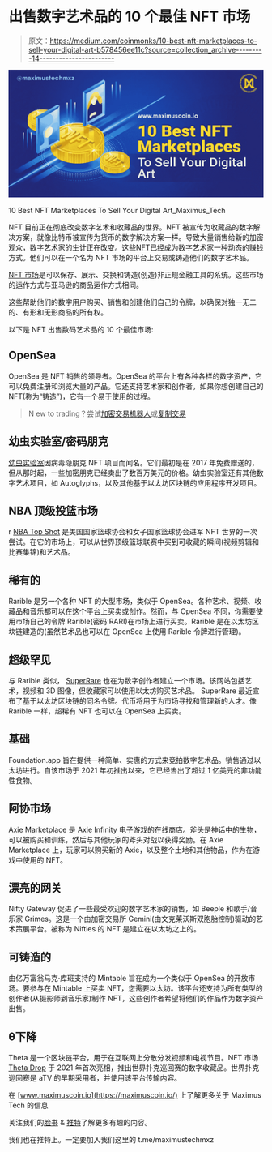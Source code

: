 # 出售数字艺术品的 10 个最佳 NFT 市场

> 原文：<https://medium.com/coinmonks/10-best-nft-marketplaces-to-sell-your-digital-art-b578456ee11c?source=collection_archive---------14----------------------->

![](img/a6477f58e7fb97602fb1027b3a8c2c31.png)

10 Best NFT Marketplaces To Sell Your Digital Art_Maximus_Tech

NFT 目前正在彻底改变数字艺术和收藏品的世界。NFT 被宣传为收藏品的数字解决方案，就像比特币被宣传为货币的数字解决方案一样。导致大量销售给新的加密观众，数字艺术家的生计正在改变。这些[NFT](https://www.forbes.com/advisor/in/investing/what-is-an-nft-how-do-nfts-work/#:~:text=NFT%20stands%20for%20non%2Dfungible,or%20exchanged%20for%20one%20another.)已经成为数字艺术家一种动态的赚钱方式。他们可以在一个名为 NFT 市场的平台上交易或铸造他们的数字艺术品。

[NFT 市场](https://101blockchains.com/nft-marketplace/)是可以保存、展示、交换和铸造(创造)非正规金融工具的系统。这些市场的运作方式与亚马逊的商品运作方式相同。

这些帮助他们的数字用户购买、销售和创建他们自己的令牌，以确保对独一无二的、有形和无形商品的所有权。

以下是 NFT 出售数码艺术品的 10 个最佳市场:

## OpenSea

OpenSea 是 NFT 销售的领导者。OpenSea 的平台上有各种各样的数字资产，它可以免费注册和浏览大量的产品。它还支持艺术家和创作者，如果你想创建自己的 NFT(称为“铸造”)，它有一个易于使用的过程。

> N ew to trading？尝试[加密交易机器人](/coinmonks/crypto-trading-bot-c2ffce8acb2a)或[复制交易](/coinmonks/top-10-crypto-copy-trading-platforms-for-beginners-d0c37c7d698c)

## 幼虫实验室/密码朋克

[幼虫实验室](https://www.larvalabs.com/cryptopunks)因病毒隐朋克 NFT 项目而闻名。它们最初是在 2017 年免费赠送的，但从那时起，一些加密朋克已经卖出了数百万美元的价格。幼虫实验室还有其他数字艺术项目，如 Autoglyphs，以及其他基于以太坊区块链的应用程序开发项目。

## NBA 顶级投篮市场

r [NBA Top Shot](https://nbatopshot.com/marketplace) 是美国国家篮球协会和女子国家篮球协会进军 NFT 世界的一次尝试。在它的市场上，可以从世界顶级篮球联赛中买到可收藏的瞬间(视频剪辑和比赛集锦)和艺术品。

## 稀有的

Rarible 是另一个各种 NFT 的大型市场，类似于 OpenSea。各种艺术、视频、收藏品和音乐都可以在这个平台上买卖或创作。然而，与 OpenSea 不同，你需要使用市场自己的令牌 Rarible(密码:RARI)在市场上进行买卖。Rarible 是在以太坊区块链建造的(虽然艺术品也可以在 OpenSea 上使用 Rarible 令牌进行管理)。

## 超级罕见

与 Rarible 类似， [SuperRare](https://www.superrare.com/) 也在为数字创作者建立一个市场。该网站包括艺术，视频和 3D 图像，但收藏家可以使用以太坊购买艺术品。
SuperRare 最近宣布了基于以太坊区块链的同名令牌。代币将用于为市场寻找和管理新的人才。像 Rarible 一样，超稀有 NFT 也可以在 OpenSea 上买卖。

## 基础

Foundation.app 旨在提供一种简单、实惠的方式来竞拍数字艺术品。销售通过以太坊进行。自该市场于 2021 年初推出以来，它已经售出了超过 1 亿美元的非功能性食物。

## 阿协市场

Axie Marketplace 是 Axie Infinity 电子游戏的在线商店。斧头是神话中的生物，可以被购买和训练，然后与其他玩家的斧头对战以获得奖励。在 Axie Marketplace 上，玩家可以购买新的 Axie，以及整个土地和其他物品，作为在游戏中使用的 NFT。

## 漂亮的网关

Nifty Gateway 促进了一些最受欢迎的数字艺术家的销售，如 Beeple 和歌手/音乐家 Grimes。这是一个由加密交易所 Gemini(由文克莱沃斯双胞胎控制)驱动的艺术策展平台。被称为 Nifties 的 NFT 是建立在以太坊之上的。

## 可铸造的

由亿万富翁马克·库班支持的 Mintable 旨在成为一个类似于 OpenSea 的开放市场。要参与在 Mintable 上买卖 NFT，您需要以太坊。该平台还支持为所有类型的创作者(从摄影师到音乐家)制作 NFT，这些创作者希望将他们的作品作为数字资产出售。

## θ下降

Theta 是一个区块链平台，用于在互联网上分散分发视频和电视节目。NFT 市场 [Theta Drop](https://www.thetadrop.com/marketplace) 于 2021 年首次亮相，推出世界扑克巡回赛的数字收藏品。世界扑克巡回赛是 aTV 的早期采用者，并使用该平台传输内容。

在 [www.maximuscoin.io](https://maximuscoin.io/) 上了解更多关于 Maximus Tech 的信息

关注我们的[脸书](https://www.facebook.com/maximustechmxz) & [推特](https://twitter.com/maximustechmxz/)了解更多有趣的内容。

我们也在推特上。一定要加入我们这里的 t.me/maximustechmxz